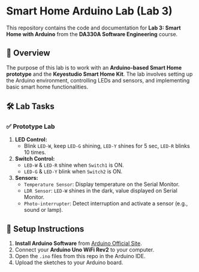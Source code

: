 # Smart Home Arduino Lab (Lab 3)

This repository contains the code and documentation for **Lab 3: Smart Home with Arduino** from the **DA330A Software Engineering** course.

## 📌 Overview

The purpose of this lab is to work with an **Arduino-based Smart Home prototype** and the **Keyestudio Smart Home Kit**. The lab involves setting up the Arduino environment, controlling LEDs and sensors, and implementing basic smart home functionalities.

## 🛠️ Lab Tasks

### ✅ Prototype Lab  
1. **LED Control:**  
   - Blink `LED-W`, keep `LED-G` shining, `LED-Y` shines for 5 sec, `LED-R` blinks 10 times.  
2. **Switch Control:**  
   - `LED-W` & `LED-R` shine when `Switch1` is ON.  
   - `LED-G` & `LED-Y` blink when `Switch2` is ON.  
3. **Sensors:**  
   - `Temperature Sensor`: Display temperature on the Serial Monitor.  
   - `LDR Sensor`: `LED-W` shines in the dark, value displayed on Serial Monitor.  
   - `Photo-interrupter`: Detect interruption and activate a sensor (e.g., sound or lamp).  
 

## 🔧 Setup Instructions

1. **Install Arduino Software** from [Arduino Official Site](https://www.arduino.cc/en/software).  
2. Connect your **Arduino Uno WiFi Rev2** to your computer.  
3. Open the `.ino` files from this repo in the Arduino IDE.  
4. Upload the sketches to your Arduino board.  
